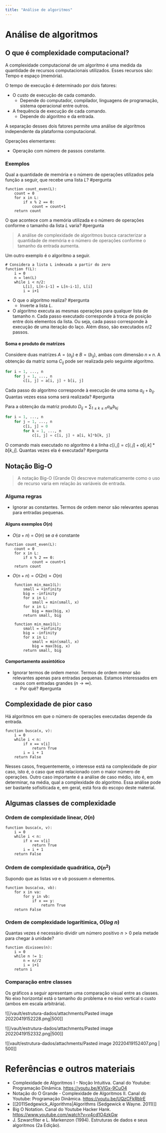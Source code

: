 ```yaml
---
title: "Análise de algoritmos"
---
```



# Análise de algoritmos

## O que é complexidade computacional?

A complexidade computacional de um algoritmo é uma medida da quantidade de recursos computacionais utilizados. Esses recursos são: Tempo e espaço (memória).

O tempo de execução é determinado por dois fatores:
- O custo de execução de cada comando.
	- Depende do computador, compilador, linguagens de programação, sistema operacional entre outros.
- A frequência de execução de cada comando.
	- Depende do algoritmo e da entrada.

A separação desses dois fatores permite uma análise de algoritmos independente da plataforma computacional. 

Operações elementares:
- Operação com número de passos constante.

### Exemplos

Qual a quantidade de memória e o número de operações utilizados pela função a seguir, que recebe uma lista $L$? #pergunta 

```
function count_even(L):
	count = 0
	for x in L:
		if x % 2 == 0:
			count = count+1
	return count	
```

O que acontece com a memória utilizada e o número de operações conforme o tamanho da lista $L$ varia? #pergunta 

> A análise de complexidade de algoritmos busca caracterizar a quantidade de memória e o número de operações conforme o tamanho da entrada aumenta. 

Um outro exemplo é o algoritmo a seguir.
```
# Considera a lista L indexada a partir do zero
function f(L):
	i = 0
	n = len(L)
	while i < n/2:
		L[i], L[n-i-1] = L[n-i-1], L[i]
		i = i+1
```

- O que o algoritmo realiza? #pergunta 
	- Inverte a lista $L$.
- O algoritmo executa as mesmas operações para qualquer lista de tamanho $n$. Cada passo executado corresponde à troca de posição entre dois elementos da lista. Ou seja, cada passo corresponde à execução de uma iteração do laço. Além disso, são executados $n/2$ passos. 

#### Soma e produto de matrizes

Considere duas matrizes $A=(a_{ij})$ e $B=(b_{ij})$, ambas com dimensão $n \times n$. A obtenção da matriz soma $C_{ij}$ pode ser realizada pelo seguinte algoritmo.
```python
for i = 1, ..., n
	for j = 1, ..., n
		c[i, j] = a[i, j] + b[i, j]
```

Cada passo do algoritmo corresponde à execução de uma soma $a_{ij} + b_{ij}$. Quantas vezes essa soma será realizada? #pergunta 

Para a obtenção da matriz produto $\displaystyle D_{ij} = \sum_{1\leq k \leq n}a_{ik}b_{kj}$
```python
for i = 1, ..., n
	for j = 1, ..., n
		c[i, j] = 0
		for k = 1, ..., n
			c[i, j] = c[i, j] + a[i, k]*b[k, j]
```

O comando mais executado no algoritmo é a linha $c[i, j] = c[i, j] + a[i, k]*b[k, j]$. Quantas vezes ela é executada? #pergunta

## Notação Big-O

> A notação Big-O (Grande O) descreve matematicamente como o uso de recurso varia em relação às variáveis de entrada.


### Alguma regras

- Ignorar as constantes. Termos de ordem menor são relevantes apenas para entradas pequenas. 

#### Alguns exemplos $O(n)$
- $O(a + n)$ = $O(n)$ se $a$ é constante
```
function count_even(L):
	count = 0
	for x in L:
		if x % 2 == 0:
			count = count+1
	return count	
```

- $O(n + n) = O(2n) = O(n)$
```
	function min_max1(L):
		small = +infinity
		big = -infinity
		for x in L:
			small = min(small, x)
		for x in L:
			big = max(big, x)
		return small, big
```

```
	function min_max1(L):
		small = +infinity
		big = -infinity
		for x in L:
			small = min(small, x)
			big = max(big, x)
		return small, big
```


#### Comportamento assintótico
- Ignorar termos de ordem menor. Termos de ordem menor são relevantes apenas para entradas pequenas. Estamos interessados em casos com entradas grandes ($n \rightarrow \infty$). 
	- Por quê? #pergunta 


## Complexidade de pior caso

Há algoritmos em que o número de operações executadas depende da entrada. 

```
function busca(x, v):
	i = 0
	while i < n:
		if x == v[i]
			return True
		i = i + 1
	return False
```

Nesses casos, frequentemente, o interesse está na complexidade de pior caso, isto é, o caso que está relacionado com o maior número de operações. Outro caso importante é a análise de caso médio, isto é, em determinar, na média, qual a complexidade do algoritmo. Essa análise pode ser bastante sofisiticada e, em geral, está fora do escopo deste material.

## Algumas classes de complexidade

### Ordem de complexidade linear, $O(n)$

```
function busca(x, v):
	i = 0
	while i < n:
		if x == v[i]
			return True
		i = i + 1
	return False
```

### Ordem de complexidade quadrática, $O(n^2)$
Supondo que as listas $va$ e $vb$ possuem $n$ elementos.

```
function busca(va, vb):
	for x in va:
		for y in vb:
			if x == y:
				return True
	return False
```

### Ordem de complexidade logarítimica, $O(log\ n)$

Quantas vezes é necessário dividir um número positivo $n > 0$ pela metade para chegar à unidade?

```
function divisoes(n):
	i = 0
	while n != 1:
		n = n//2
		i = i+1
	return i
```

### Comparação entre classes

Os gráficos a seguir apresentam uma comparação visual entre as classes. No eixo horizontal está o tamanho do problema e no eixo vertical o custo (ambos em escala arbitrária).

![[/vault/estrutura-dados/attachments/Pasted image 20220419152228.png|500]]

![[/vault/estrutura-dados/attachments/Pasted image 20220419152332.png|500]]

![[vault/estrutura-dados/attachments/Pasted image 20220419152407.png | 500]]

# Referências e outros materiais
- Complexidade de Algoritmos I - Noção Intuitiva. Canal do Youtube: Programação Dinâmica. https://youtu.be/KVlGx-9CuO4
- Notação do O Grande - Complexidade de Algoritmos II. Canal do Youtube: Programação Dinâmica. https://youtu.be/UQzCFkRbIrE
- [[2011Sedgewick_Algorithms|Algorithms (Sedgewick e Wayne. 2011)]]
- Big O Notation. Canal do Youtube Hacker Hank. https://www.youtube.com/watch?v=v4cd1O4zkGw
- J. Szwarcfiter e L. Markenzon (1994). Estruturas de dados e seus algoritmos (2a Edição). 
